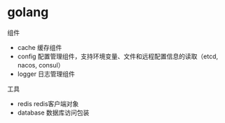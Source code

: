 # golang

组件
- cache  缓存组件
- config 配置管理组件，支持环境变量、文件和远程配置信息的读取（etcd, nacos, consul）
- logger 日志管理组件

工具
- redis       redis客户端对象
- database    数据库访问包装
